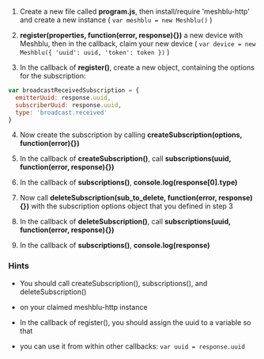 1) Create a new file called **program.js**, then install/require 'meshblu-http'
  and create a new instance ( `var meshblu = new Meshblu()` )

2) **register(properties, function(error, response){})** a new device with Meshblu, then in the
  callback, claim your new device ( `var device = new Meshblu({ 'uuid': uuid, 'token': token })` )

3) In the callback of **register()**, create a new object, containing the options for the subscription:
```javascript
var broadcastReceivedSubscription = {
  emitterUuid: response.uuid,
  subscriberUuid: response.uuid,
  type: 'broadcast.received'
}
```

4) Now create the subscription by calling **createSubscription(options, function(error){})**

5) In the callback of **createSubscription()**, call **subscriptions(uuid, function(error, response){})**

6) In the callback of **subscriptions()**, **console.log(response[0].type)**

7) Now call **deleteSubscription(sub_to_delete, function(error, response){})** with the subscription
  options object that you defined in step 3

8) In the callback of **deleteSubscription()**, call **subscriptions(uuid, function(error, response){})**

9) In the callback of **subscriptions()**, **console.log(response)**

### Hints

 - You should call createSubscription(), subscriptions(), and deleteSubscription()
 - on your claimed meshblu-http instance

- In the callback of register(), you should assign the uuid to a variable so that
- you can use it from within other callbacks: `var uuid = response.uuid`
